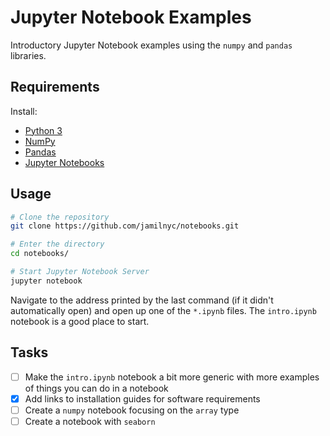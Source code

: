 # Jupyter Notebook Examples

Introductory Jupyter Notebook examples using the `numpy` and `pandas` libraries.

## Requirements

Install:
* [Python 3](https://www.python.org/downloads/)
* [NumPy](https://numpy.org/install/)
* [Pandas](https://pandas.pydata.org/pandas-docs/stable/getting_started/install.html)
* [Jupyter Notebooks](https://jupyter.org/install)

## Usage

```bash
# Clone the repository
git clone https://github.com/jamilnyc/notebooks.git

# Enter the directory
cd notebooks/

# Start Jupyter Notebook Server
jupyter notebook
```

Navigate to the address printed by the last command (if it didn't automatically open) and open up one of the `*.ipynb` files. 
The `intro.ipynb` notebook is a good place to start.

## Tasks

- [ ] Make the `intro.ipynb` notebook a bit more generic with more examples of things you can do in a notebook
- [X] Add links to installation guides for software requirements
- [ ] Create a `numpy` notebook focusing on the `array` type
- [ ] Create a notebook with `seaborn`
